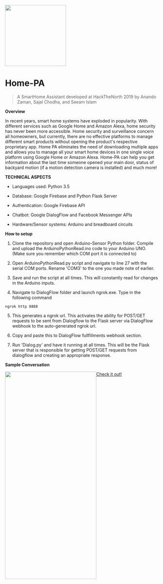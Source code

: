 <img src="https://static.thenounproject.com/png/132885-200.png" width="200" height="200">

# Home-PA

> A SmartHome Assistant developed at HackTheNorth 2019 by Anando Zaman, Sajal Chodha, and Seeam Islam

**Overview**

In recent years, smart home systems have exploded in popularity. With different services such as Google Home and Amazon Alexa, home security has never been more accessible. Home security
and surveillance concern all homeowners, but currently, there are no effective platforms to manage different smart products without opening the product's respective proprietary app.
Home PA eliminates the need of downloading multiple apps and allows you to manage all your smart home devices in one single voice platform using Google Home or Amazon Alexa. Home-PA can help you get information 
about the last time someone opened your main door, status of backyard motion (if a motion detection camera is installed) and much more!

**TECHNICAL ASPECTS**

- Languages used: Python 3.5

- Database: Google Firebase and Python Flask Server

- Authentication: Google Firebase API

- Chatbot: Google DialogFlow and Facebook Messenger APIs

- Hardware/Sensor systems: Arduino and breadboard circuits

**How to setup**

1. Clone the repository and open Arduino-Sensor Python folder. Compile and upload the ArduinoPythonRead.ino code to your Arduino UNO. (Make sure you remember which COM port it is connected to)

2. Open ArduinoPythonRead.py script and navigate to line 27 with the serial COM ports. Rename 'COM3' to the one you made note of earlier.

3. Save and run the script at all times. This will constantly read for changes in the Arduino inputs.

4. Navigate to DialogFlow folder and launch ngrok.exe. Type in the following command
```
ngrok http 8888
```
5. This generates a ngrok url. This activates the ability for POST/GET requests to be sent from Dialogflow to the Flask server via DialogFlow webhook to the auto-generated ngrok url.

6. Copy and paste this to DialogFlow fullfillments webhook section.

7. Run 'Dialog.py' and have it running at all times. This will be the Flask server that is responsible for getting POST/GET requests from dialogflow and creating an appropriate response.

**Sample Conversation**
<div>
  <div style="float:left;">
    <a href="https://www.kapwing.com/videos/5d7ed58448de030013c4b95d"><img src="https://i.ibb.co/hXVt3TZ/HomePA.png" width="300" height="680"></a> 
  </div>
</div>

<a href="https://www.kapwing.com/videos/5d7ed58448de030013c4b95d">Check it out!</a>

